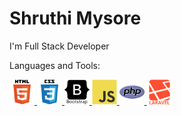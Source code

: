 # Shruthi Mysore
I'm
Full Stack Developer

Languages and Tools: 

<a href="https://www.w3.org/html/" target="_blank" rel="noreferrer">
<img src="https://raw.githubusercontent.com/devicons/devicon/master/icons/html5/html5-original-wordmark.svg" alt="html5" width="40" height="40" />
</a>
<a href="https://www.w3schools.com/css/" target="_blank" rel="noreferrer">
<img src="https://raw.githubusercontent.com/devicons/devicon/master/icons/css3/css3-original-wordmark.svg" alt="css3" width="40" height="40" />
</a>
<a href="https://getbootstrap.com" target="_blank" rel="noreferrer">
<img src="https://raw.githubusercontent.com/devicons/devicon/master/icons/bootstrap/bootstrap-plain-wordmark.svg" alt="bootstrap" width="40" height="40" />
</a>
<a href="https://developer.mozilla.org/en-US/docs/Web/JavaScript" target="_blank" rel="noreferrer">
<img src="https://raw.githubusercontent.com/devicons/devicon/master/icons/javascript/javascript-original.svg" alt="javascript" width="40" height="40" />
</a>
<a href="#" target="_blank" rel="noreferrer">
<img src="https://raw.githubusercontent.com/devicons/devicon/master/icons/php/php-original.svg" alt="javascript" width="40" height="40" />
</a>
<a href="#" target="_blank" rel="noreferrer">
<img src="https://raw.githubusercontent.com/devicons/devicon/master/icons/laravel/laravel-plain-wordmark.svg" alt="javascript" width="40" height="40" />
</a>

